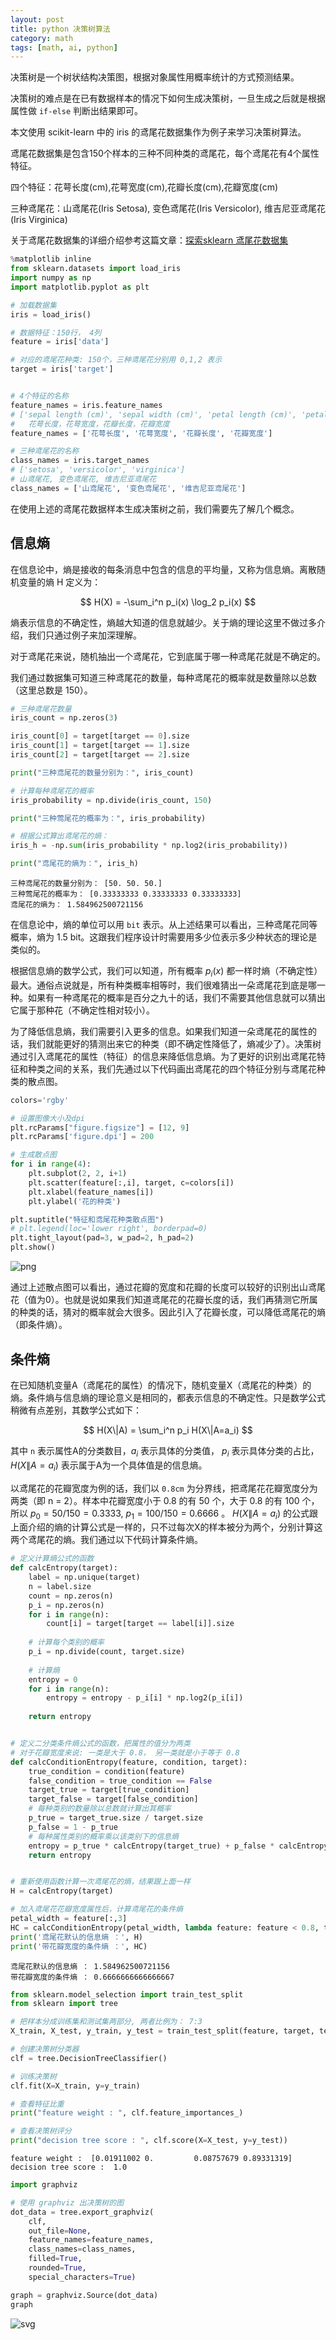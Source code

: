 ```yaml
---
layout: post
title: python 决策树算法
category: math
tags: [math, ai, python]
---
```


决策树是一个树状结构决策图，根据对象属性用概率统计的方式预测结果。

决策树的难点是在已有数据样本的情况下如何生成决策树，一旦生成之后就是根据属性做 `if-else` 判断出结果即可。

本文使用 scikit-learn 中的 iris 的鸢尾花数据集作为例子来学习决策树算法。

鸢尾花数据集是包含150个样本的三种不同种类的鸢尾花，每个鸢尾花有4个属性特征。

四个特征：花萼长度(cm),花萼宽度(cm),花瓣长度(cm),花瓣宽度(cm)

三种鸢尾花：山鸢尾花(Iris Setosa), 变色鸢尾花(Iris Versicolor), 维吉尼亚鸢尾花(Iris Virginica)

关于鸢尾花数据集的详细介绍参考这篇文章：[探索sklearn 鸢尾花数据集](http://www.cnblogs.com/meelo/p/4272036.html)



```python
%matplotlib inline
from sklearn.datasets import load_iris
import numpy as np
import matplotlib.pyplot as plt

# 加载数据集
iris = load_iris()

# 数据特征：150行， 4列
feature = iris['data']

# 对应的鸢尾花种类: 150个，三种鸢尾花分别用 0,1,2 表示
target = iris['target']


# 4个特征的名称
feature_names = iris.feature_names
# ['sepal length (cm)', 'sepal width (cm)', 'petal length (cm)', 'petal width (cm)']
#   花萼长度，花萼宽度，花瓣长度，花瓣宽度
feature_names = ['花萼长度', '花萼宽度', '花瓣长度', '花瓣宽度']

# 三种鸢尾花的名称
class_names = iris.target_names
# ['setosa', 'versicolor', 'virginica']
# 山鸢尾花, 变色鸢尾花, 维吉尼亚鸢尾花
class_names = ['山鸢尾花', '变色鸢尾花', '维吉尼亚鸢尾花']
```

在使用上述的鸢尾花数据样本生成决策树之前，我们需要先了解几个概念。

## 信息熵

在信息论中，熵是接收的每条消息中包含的信息的平均量，又称为信息熵。离散随机变量的熵 H 定义为：

$$
H(X) = -\sum_i^n p_i(x) \log_2 p_i(x)
$$

熵表示信息的不确定性，熵越大知道的信息就越少。关于熵的理论这里不做过多介绍，我们只通过例子来加深理解。

对于鸢尾花来说，随机抽出一个鸢尾花，它到底属于哪一种鸢尾花就是不确定的。

我们通过数据集可知道三种鸢尾花的数量，每种鸢尾花的概率就是数量除以总数（这里总数是 150）。


```python
# 三种鸢尾花数量
iris_count = np.zeros(3)

iris_count[0] = target[target == 0].size
iris_count[1] = target[target == 1].size
iris_count[2] = target[target == 2].size

print("三种鸢尾花的数量分别为：", iris_count)

# 计算每种鸢尾花的概率
iris_probability = np.divide(iris_count, 150)

print("三种莺尾花的概率为：", iris_probability)

# 根据公式算出鸢尾花的熵：
iris_h = -np.sum(iris_probability * np.log2(iris_probability))

print("鸢尾花的熵为：", iris_h)

```

    三种鸢尾花的数量分别为： [50. 50. 50.]
    三种莺尾花的概率为： [0.33333333 0.33333333 0.33333333]
    鸢尾花的熵为： 1.584962500721156



在信息论中，熵的单位可以用 `bit` 表示。从上述结果可以看出，三种鸢尾花同等概率，熵为 1.5 bit。这跟我们程序设计时需要用多少位表示多少种状态的理论是类似的。

根据信息熵的数学公式，我们可以知道，所有概率 $p_i(x)$ 都一样时熵（不确定性）最大。通俗点说就是，所有种类概率相等时，我们很难猜出一朵鸢尾花到底是哪一种。如果有一种鸢尾花的概率是百分之九十的话，我们不需要其他信息就可以猜出它属于那种花（不确定性相对较小）。

为了降低信息熵，我们需要引入更多的信息。如果我们知道一朵鸢尾花的属性的话，我们就能更好的猜测出来它的种类（即不确定性降低了，熵减少了）。决策树通过引入鸢尾花的属性（特征）的信息来降低信息熵。为了更好的识别出鸢尾花特征和种类之间的关系，我们先通过以下代码画出鸢尾花的四个特征分别与鸢尾花种类的散点图。


```python
colors='rgby'

# 设置图像大小及dpi
plt.rcParams["figure.figsize"] = [12, 9]
plt.rcParams['figure.dpi'] = 200

# 生成散点图
for i in range(4):
    plt.subplot(2, 2, i+1)
    plt.scatter(feature[:,i], target, c=colors[i])
    plt.xlabel(feature_names[i])
    plt.ylabel('花的种类')

plt.suptitle("特征和鸢尾花种类散点图")
# plt.legend(loc='lower right', borderpad=0)
plt.tight_layout(pad=3, w_pad=2, h_pad=2)
plt.show()
```


![png](/assets/2018-03-03-decision-tree_files/2018-03-03-decision-tree_6_0.png)


通过上述散点图可以看出，通过花瓣的宽度和花瓣的长度可以较好的识别出山鸢尾花（值为0）。也就是说如果我们知道鸢尾花的花瓣长度的话，我们再猜测它所属的种类的话，猜对的概率就会大很多。因此引入了花瓣长度，可以降低鸢尾花的熵（即条件熵）。

## 条件熵
在已知随机变量A（鸢尾花的属性）的情况下，随机变量X（鸢尾花的种类）的熵。条件熵与信息熵的理论意义是相同的，都表示信息的不确定性。只是数学公式稍微有点差别，其数学公式如下：

$$
H(X\|A) = \sum_i^n p_i H(X\|A=a_i)
$$

其中 `n` 表示属性A的分类数目，$a_i$ 表示具体的分类值， $p_i$ 表示具体分类的占比， $H(X\|A=a_i)$ 表示属于A为一个具体值是的信息熵。

以鸢尾花的花瓣宽度为例的话，我们以 `0.8cm` 为分界线，把鸢尾花花瓣宽度分为两类（即 n = 2）。样本中花瓣宽度小于 0.8 的有 50 个，大于 0.8 的有 100 个，所以 $p_0 = 50/150 = 0.3333$, $p_1 = 100 / 150 = 0.6666$ 。 $H(X\|A=a_i)$ 的公式跟上面介绍的熵的计算公式是一样的，只不过每次X的样本被分为两个，分别计算这两个鸢尾花的熵。我们通过以下代码计算条件熵。


```python
# 定义计算熵公式的函数
def calcEntropy(target):
    label = np.unique(target)
    n = label.size
    count = np.zeros(n)
    p_i = np.zeros(n)
    for i in range(n):
        count[i] = target[target == label[i]].size
    
    # 计算每个类别的概率
    p_i = np.divide(count, target.size)
    
    # 计算熵
    entropy = 0
    for i in range(n):
        entropy = entropy - p_i[i] * np.log2(p_i[i])
    
    return entropy


# 定义二分类条件熵公式的函数，把属性的值分为两类
# 对于花瓣宽度来说: 一类是大于 0.8， 另一类就是小于等于 0.8
def calcConditionEntropy(feature, condition, target):
    true_condition = condition(feature)
    false_condition = true_condition == False
    target_true = target[true_condition]
    target_false = target[false_condition]
    # 每种类别的数量除以总数就计算出其概率
    p_true = target_true.size / target.size
    p_false = 1 - p_true
    # 每种属性类别的概率乘以该类别下的信息熵
    entropy = p_true * calcEntropy(target_true) + p_false * calcEntropy(target_false)
    return entropy


# 重新使用函数计算一次鸢尾花的熵，结果跟上面一样
H = calcEntropy(target)

# 加入鸢尾花花瓣宽度属性后，计算鸢尾花的条件熵
petal_width = feature[:,3]
HC = calcConditionEntropy(petal_width, lambda feature: feature < 0.8, target)
print('鸢尾花默认的信息熵 ：', H)
print('带花瓣宽度的条件熵 ：', HC)
```

    鸢尾花默认的信息熵 ： 1.584962500721156
    带花瓣宽度的条件熵 ： 0.6666666666666667



```python
from sklearn.model_selection import train_test_split
from sklearn import tree

# 把样本分成训练集和测试集两部分, 两者比例为： 7:3
X_train, X_test, y_train, y_test = train_test_split(feature, target, test_size=0.3, random_state=42)

# 创建决策树分类器
clf = tree.DecisionTreeClassifier()

# 训练决策树
clf.fit(X=X_train, y=y_train)

# 查看特征比重
print("feature weight : ", clf.feature_importances_)

# 查看决策树评分
print("decision tree score : ", clf.score(X=X_test, y=y_test))

```

    feature weight :  [0.01911002 0.         0.08757679 0.89331319]
    decision tree score :  1.0



```python
import graphviz

# 使用 graphviz 出决策树的图
dot_data = tree.export_graphviz(
    clf,
    out_file=None,
    feature_names=feature_names,
    class_names=class_names,
    filled=True,
    rounded=True,
    special_characters=True)

graph = graphviz.Source(dot_data)
graph
```




![svg](/assets/2018-03-03-decision-tree_files/2018-03-03-decision-tree_10_0.svg)


